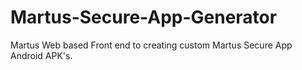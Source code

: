 # Martus-Secure-App-Generator
Martus Web based Front end to creating custom Martus Secure App Android APK's.
